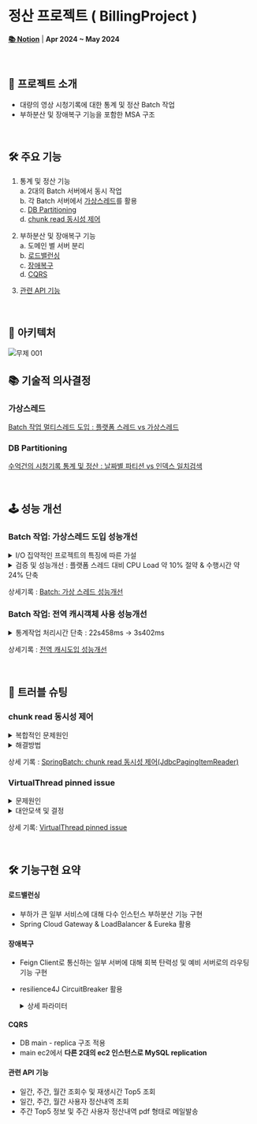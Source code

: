 # 정산 프로젝트 ( BillingProject )
[**📚 Notion**](https://foggy-unicorn-28d.notion.site/BillingProject-2024-0e94e88952b24e95a99bb799d2377008?pvs=4) |
**Apr 2024 ~ May 2024**

<br>

## 🌱 프로젝트 소개
- 대량의 영상 시청기록에 대한 통계 및 정산 Batch 작업
- 부하분산 및 장애복구 기능을 포함한 MSA 구조

<br>

## 🛠️ 주요 기능
1. 통계 및 정산 기능  
   a. 2대의 Batch 서버에서 동시 작업  
   b. 각 Batch 서버에서 [가상스레드](#가상스레드)를 활용  
   c. [DB Partitioning](#DB-Partitioning)  
   d. [chunk read 동시성 제어](#chunk-read-동시성-제어)


2. 부하분산 및 장애복구 기능  
   a. 도메인 별 서버 분리  
   b. [로드밸런싱](#로드밸런싱)  
   c. [장애복구](#장애복구)  
   d. [CQRS](#CQRS)


3. [관련 API 기능](#관련-API-기능)

<br>

## 🚀 아키텍처
![무제 001](https://github.com/MoonJongHyeon1095/billingProject/assets/109948801/869b42b7-7259-4f24-bdcf-024cd4e26863)
<br>

## 📚 기술적 의사결정
### 가상스레드
[Batch 작업 멀티스레드 도입 : 플랫폼 스레드 vs 가상스레드](https://foggy-unicorn-28d.notion.site/Batch-vs-f4520db77a054b81bee6b2210e620c45?pvs=4)
### DB Partitioning
[수억건의 시청기록 통계 및 정산 : 날짜별 파티션 vs 인덱스 일치검색](https://foggy-unicorn-28d.notion.site/vs-43cf5d57050c4fb8a45b0f2db5bfe4d3?pvs=4)

<br>

## 🕹️ 성능 개선  
### Batch 작업: **가상스레드 도입 성능개선**  
<details><summary>I/O 집약적인 프로젝트의 특징에 따른 가설
</summary>

가설 1. 이 프로젝트는 CPU 사용에 있어 가상 스레드가 우위를 보일 것이다. 

가설 2. 이 프로젝트는 메모리 사용에 있어 가상 스레드가 우위를 보일 것이다.  

가설 3. 이 프로젝트는 처리량(동일 작업에 대한 Batch 작업 수행시간으로 측정)에 있어 가상 스레드가 우위를 보일 것이다.
</details>
<details>
<summary>검증  및 성능개선 : 플랫폼 스레드 대비 CPU Load 약 10% 절약 & 수행시간 약 24% 단축
</summary>  

1. jdk.CPULoad의 JVM User 지표 : 가상스레드가 유의미한 우위를 보임
2. JVM Heap 사용량 : 가상스레드가 전반적으로 더 많이 사용
3. 처리량 : 가상스레드가 전반적으로 더 빠른 시간 내에 작업 처리
4. 하루 시청기록 300만건, chunkSize 2000일 때의 비교

   |   | jdk.CPULoad <br/>JVM User | JVM Heap used      | Batch job compeleted       |
   |---|---------------------------|--------------------|----------------------------|
   | Platform Thread  | 52.2 % | 26.8 MiB – 137 MiB | 약 9~11초 (9s56ms, 10s922ms) |
   | Virtual Thread  | 42.8 % | 27.5 MiB – 190 MiB | 약 8~9초 (8s308ms, 8s832ms)  |


</details>

상세기록 : [Batch: 가상 스레드 성능개선](https://foggy-unicorn-28d.notion.site/Batch-3294e9ced0eb42cf8d88c711811f4235?pvs=4)



### Batch 작업: 전역 캐시객체 사용 성능개선
<details><summary>통계작업 처리시간 단축 : 22s458ms → 3s402ms
</summary>

1. Singleton 패턴의 전역 캐시객체 도입  
2. processor 삭제 & writer 단계 전역 캐시 저장
3. JobListener 활용, JobScope로 DB 갱신 작업  
4. 총 100만 행의 테이블, chunk size 20일 때 일간 통계 **22s458ms → 3s402ms**

</details>

상세기록 : [전역 캐시도입 성능개선](https://foggy-unicorn-28d.notion.site/Batch-bf180a139be045a8bb2dc42321331973?pvs=4)

<br>

## 🐞 트러블 슈팅
### chunk read 동시성 제어  
<details>
<summary>복합적인 문제원인
</summary>

1. 날짜별 DB Partition으로 인해 **auto increment PK 사용 불가**  
2. chunk read 동시성 처리를 위한 새로운 sort 방식 필요  
      a. chunk paging을 위한 추가정렬 : **FileSort 발생시 성능 대폭 저하**  
      b. sort의 기준 칼럼이 unique 하지 않을 경우 잘못된 통계 결과 산출
</details>

<details>
<summary>해결방법
</summary>

1. chunk paging을 위한 별도의 정렬 칼럼 **인덱스 별도 생성 및 쿼리 최적화**
2. 사용중인 인터페이스(JdbcPagingItemReader)가 **off-set 방식의 페이징을 하지 않는 것**을 확인
</details>  

상세 기록 : [SpringBatch: chunk read 동시성 제어(JdbcPagingItemReader)](https://foggy-unicorn-28d.notion.site/SpringBatch-chunk-read-JdbcPagingItemReader-sortKey-df25e96ae7c2494891bfc039b79592ab?pvs=4)

### VirtualThread pinned issue  
<details>
<summary>문제원인
</summary>

1. synchronized 블록 안에서 `VirtualThread.park()` 가 발생하면 가상스레드는 CarrierThread에서 unmount 되지 않는다.
2. MySQL JDBC 연결은 synchronized 키워드로 구현된 부분이 많다.
</details>
<details>
<summary>대안모색 및 결정
</summary>

1. MySQL R2DBC 연결과 대조    
2. MariaDB JDBC 연결과 대조
3. 대조결과  
a. 현재의 환경에서 **MariaDB나 R2DBC를 통해 Virtual Thread Pinned가 눈에 띄게 감소하는 일은 없었다.**  
b. **Virtual Thread Pinned 지표와 성능(수행시간, CPU부하 등) 사이에도 유의미한 관계는 발견되지 않았다.**
4. 기존의 JDBC 기반 Batch 작업 유지
</details>

상세 기록: [VirtualThread pinned issue](https://foggy-unicorn-28d.notion.site/Virtual-Thread-Pinned-Issue-59caf6e9dd784700bb84b4e6514bb564?pvs=4)

<br>

## 🛠 기능구현 요약
#### 로드밸런싱
- 부하가 큰 일부 서비스에 대해 다수 인스턴스 부하분산 기능 구현
- Spring Cloud Gateway &  LoadBalancer & Eureka 활용
#### 장애복구
- Feign Client로 통신하는 일부 서버에 대해 회복 탄력성 및 예비 서버로의 라우팅 기능 구현
- resilience4J CircuitBreaker 활용
  <details><summary>상세 파라미터</summary>  

    - 최근 100번의 호출에 대해 50% 실패하면 Circut Breaker 개방
    - 개방 상태에서 10초 대기 후 반개방 상태로 전환
    - 반개방 상태에서 허용되는 호출횟수 3회 제한, 복구 가능성 평가

  ```
  resilience4j.circuitbreaker:
  instances:
    adFeignClient:
      registerHealthIndicator: true
      slidingWindowSize: 100
      minimumNumberOfCalls: 10
      permittedNumberOfCallsInHalfOpenState: 3
      automaticTransitionFromOpenToHalfOpenEnabled: true
      waitDurationInOpenState: 10s
      failureRateThreshold: 50
      eventConsumerBufferSize: 10
  ```

  </details>

#### CQRS
- DB main - replica 구조 적용
- main ec2에서 **다른 2대의 ec2 인스턴스로 MySQL replication**

#### 관련 API 기능
- 일간, 주간, 월간 조회수 및 재생시간 Top5 조회
- 일간, 주간, 월간 사용자 정산내역 조회
- 주간 Top5 정보 및 주간 사용자 정산내역 pdf 형태로 메일발송
